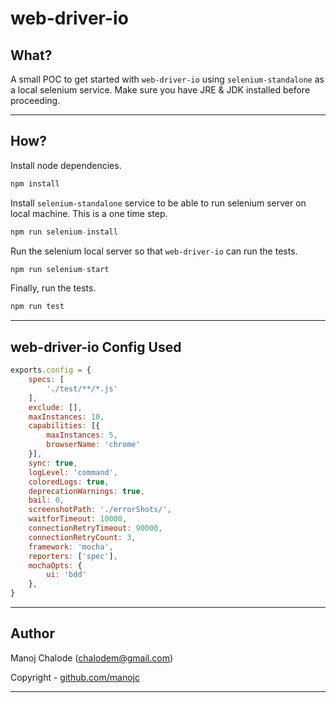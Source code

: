 # web-driver-io

## What?

A small POC to get started with `web-driver-io` using `selenium-standalone` as a local selenium service. Make sure you have JRE & JDK installed before proceeding.

---

## How?

Install node dependencies.

```javascript
npm install
```

Install `selenium-standalone` service to be able to run selenium server on local machine. This is a one time step.

```javascript
npm run selenium-install
```

Run the selenium local server so that `web-driver-io` can run the tests.

```javascript
npm run selenium-start
```

Finally, run the tests.

```javascript
npm run test
```

---

## web-driver-io Config Used

```javascript
exports.config = {
    specs: [
        './test/**/*.js'
    ],
    exclude: [],
    maxInstances: 10,
    capabilities: [{
        maxInstances: 5,
        browserName: 'chrome'
    }],
    sync: true,
    logLevel: 'command',
    coloredLogs: true,
    deprecationWarnings: true,
    bail: 0,
    screenshotPath: './errorShots/',
    waitforTimeout: 10000,
    connectionRetryTimeout: 90000,
    connectionRetryCount: 3,
    framework: 'mocha',
    reporters: ['spec'],
    mochaOpts: {
        ui: 'bdd'
    },
}
```

---

## Author

Manoj Chalode (chalodem@gmail.com)

Copyright - [github.com/manojc](https://github.com/manojc)

---